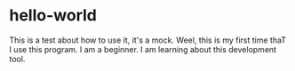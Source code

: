 # hello-world
This is a test about how to use it, it's a mock.
Weel, this is my first time thaT I use this program. I am a beginner.
I am learning about this development tool.
